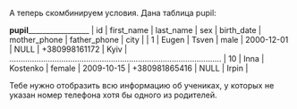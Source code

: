 А теперь скомбинируем условия. Дана таблица pupil:

____________________________________pupil_____________________________________________________
| id  |	first_name | last_name | sex    | birth_date | mother_phone  | father_phone  | city  |
| 1   |	Eugen      | Tsven     | male   | 2000-12-01 | NULL          | +380998161172 | Kyiv  |
..............................................................................................
| 10  | Inna       | Kostenko  | female | 2009-10-15 | +380981865416 | NULL          | Irpin |

Тебе нужно отобразить всю информацию об учениках, у которых не указан номер телефона хотя бы одного из родителей.
